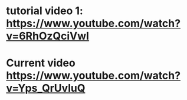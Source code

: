 # tutorial video 1: https://www.youtube.com/watch?v=6RhOzQciVwI


# Current video https://www.youtube.com/watch?v=Yps_QrUvluQ